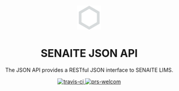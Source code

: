 <div align="center">

  <h1>
    <a href="https://github.com/senaite/senaite.jsonapi">
      <div>
        <img src="static/logo.png" alt="senaite.jsonapi" height="64" />
      </div>
    </a>
  </h1>
  <h1>SENAITE JSON API</h1>

  <p>The JSON API provides a RESTful JSON interface to SENAITE LIMS.</p>


  <div>
    <a href="https://travis-ci.org/senaite/senaite.api">
      <img src="https://img.shields.io/travis/senaite/senaite.jsonapi.svg?style=flat-square" alt="travis-ci" />
    </a>
    <a href="docs/Contributing.rst">
      <img src="https://img.shields.io/badge/PRs-welcome-brightgreen.svg?style=flat-square" alt="prs-welcom" />
    </a>
  </div>
</div>
